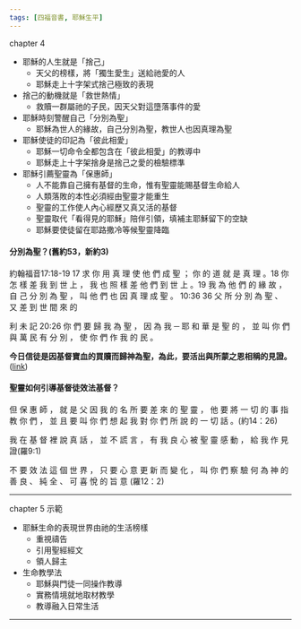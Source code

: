 ```yaml
---
tags: [四福音書, 耶穌生平]
---
```

chapter 4

* 耶穌的人生就是「捨己」
	* 天父的榜樣，將「獨生愛生」送給祂愛的人
	* 耶穌走上十字架式捨己極致的表現
* 捨己的動機就是「救世熱情」
	* 救贖一群屬祂的子民，因天父對這墮落事件的愛
* 耶穌時刻警醒自己「分別為聖」
	* 耶穌為世人的緣故，自己分別為聖，教世人也因真理為聖
* 耶穌使徒的印記為「彼此相愛」
	* 耶穌一切命令全都包含在「彼此相愛」的教導中
	* 耶穌走上十字架捨身是捨己之愛的檢驗標準
* 耶穌引薦聖靈為「保惠師」
	* 人不能靠自己擁有基督的生命，惟有聖靈能賜基督生命給人
	* 人類落敗的本性必須經由聖靈才能重生
	* 聖靈的工作使人內心經歷又真又活的基督
	* 聖靈取代「看得見的耶穌」陪伴引領，填補主耶穌留下的空缺
	* 耶穌要使徒留在耶路撒冷等候聖靈降臨

#### 分別為聖？(舊約53，新約3)

約翰福音17:18-19
17 求 你 用 真 理 使 他 們 成 聖 ； 你 的 道 就 是 真 理 。18 你 怎 樣 差 我 到 世 上 ， 我 也 照 樣 差 他 們 到 世 上 。19 我 為 他 們 的 緣 故 ， 自 己 分 別 為 聖 ， 叫 他 們 也 因 真 理 成 聖 。
10:36
36 父 所 分 別 為 聖 、 又 差 到 世 間 來 的

利 未 記 20:26
你 們 要 歸 我 為 聖 ， 因 為 我 ─ 耶 和 華 是 聖 的 ， 並 叫 你 們 與 萬 民 有 分 別 ， 使 你 們 作 我 的 民 。

**今日信徒是因基督寶血的買贖而歸神為聖，為此，要活出與所蒙之恩相稱的見證。**([link](https://www.goldenlampstand.org/glb/read.php?GLID=09202))

#### 聖靈如何引導基督徒效法基督？

但 保 惠 師 ， 就 是 父 因 我 的 名 所 要 差 來 的 聖 靈 ， 他 要 將 一 切 的 事 指 教 你 們 ， 並 且 要 叫 你 們 想 起 我 對 你 們 所 說 的 一 切 話 。(約14：26)

我 在 基 督 裡 說 真 話 ， 並 不 謊 言 ， 有 我 良 心 被 聖 靈 感 動 ， 給 我 作 見 證(羅9:1)

不 要 效 法 這 個 世 界 ， 只 要 心 意 更 新 而 變 化 ， 叫 你 們 察 驗 何 為 神 的 善 良 、 純 全 、 可 喜 悅 的 旨 意 (羅12：2)

----
chapter 5 示範

* 耶穌生命的表現世界由祂的生活榜樣
	* 重視禱告
	* 引用聖經經文
	* 領人歸主
* 生命教學法
	* 耶穌與門徒一同操作教導
	* 實務情境就地取材教學
	* 教導融入日常生活

----


